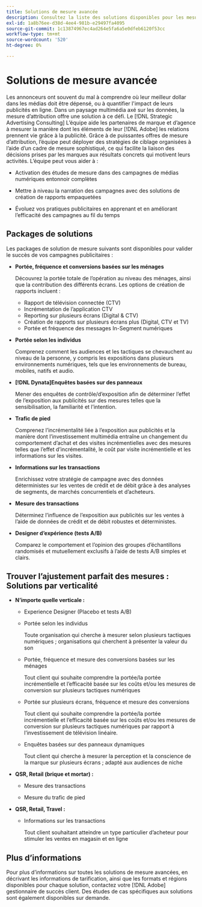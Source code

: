 ```yaml
---
title: Solutions de mesure avancée
description: Consultez la liste des solutions disponibles pour les mesures avancées.
exl-id: 1a8b76ee-d38d-4ee4-981b-e29497fa4095
source-git-commit: 1c13874967ec4ad264e5fa6a5e0dfeb6120f53cc
workflow-type: tm+mt
source-wordcount: '520'
ht-degree: 0%

---
```


# Solutions de mesure avancée

Les annonceurs ont souvent du mal à comprendre où leur meilleur dollar dans les médias doit être dépensé, ou à quantifier l&#39;impact de leurs publicités en ligne. Dans un paysage multimédia axé sur les données, la mesure d’attribution offre une solution à ce défi. Le [!DNL Strategic Advertising Consulting] L’équipe aide les partenaires de marque et d’agence à mesurer la manière dont les éléments de leur [!DNL Adobe] les relations prennent vie grâce à la publicité. Grâce à de puissantes offres de mesure d’attribution, l’équipe peut déployer des stratégies de ciblage organisées à l’aide d’un cadre de mesure sophistiqué, ce qui facilite la liaison des décisions prises par les marques aux résultats concrets qui motivent leurs activités. L’équipe peut vous aider à :

* Activation des études de mesure dans des campagnes de médias numériques entonnoir complètes

* Mettre à niveau la narration des campagnes avec des solutions de création de rapports empaquetées

* Évoluez vos pratiques publicitaires en apprenant et en améliorant l’efficacité des campagnes au fil du temps

## Packages de solutions

Les packages de solution de mesure suivants sont disponibles pour valider le succès de vos campagnes publicitaires :

* **Portée, fréquence et conversions basées sur les ménages**

   Découvrez la portée totale de l’opération au niveau des ménages, ainsi que la contribution des différents écrans. Les options de création de rapports incluent :

   * Rapport de télévision connectée (CTV)
   * Incrémentation de l’application CTV
   * Reporting sur plusieurs écrans (Digital &amp; CTV)
   * Création de rapports sur plusieurs écrans plus (Digital, CTV et TV)
   * Portée et fréquence des messages In-Segment numériques

* **Portée selon les individus**

   Comprenez comment les audiences et les tactiques se chevauchent au niveau de la personne, y compris les expositions dans plusieurs environnements numériques, tels que les environnements de bureau, mobiles, natifs et audio.

* **[!DNL Dynata]Enquêtes basées sur des panneaux**

   Mener des enquêtes de contrôle/d’exposition afin de déterminer l’effet de l’exposition aux publicités sur des mesures telles que la sensibilisation, la familiarité et l’intention.

* **Trafic de pied**

   Comprenez l’incrémentalité liée à l’exposition aux publicités et la manière dont l’investissement multimédia entraîne un changement du comportement d’achat et des visites incrémentielles avec des mesures telles que l’effet d’incrémentalité, le coût par visite incrémentielle et les informations sur les visites.

* **Informations sur les transactions**

   Enrichissez votre stratégie de campagne avec des données déterministes sur les ventes de crédit et de débit grâce à des analyses de segments, de marchés concurrentiels et d’acheteurs.

* **Mesure des transactions**

   Déterminez l’influence de l’exposition aux publicités sur les ventes à l’aide de données de crédit et de débit robustes et déterministes.

* **Designer d’expérience (tests A/B)**

   Comparez le comportement et l’opinion des groupes d’échantillons randomisés et mutuellement exclusifs à l’aide de tests A/B simples et clairs.

## Trouver l’ajustement parfait des mesures : Solutions par verticalité

* **N’importe quelle verticale :**

   * Experience Designer (Placebo et tests A/B)

   * Portée selon les individus

      Toute organisation qui cherche à mesurer selon plusieurs tactiques numériques ; organisations qui cherchent à présenter la valeur du son

   * Portée, fréquence et mesure des conversions basées sur les ménages

      Tout client qui souhaite comprendre la portée/la portée incrémentielle et l’efficacité basée sur les coûts et/ou les mesures de conversion sur plusieurs tactiques numériques

   * Portée sur plusieurs écrans, fréquence et mesure des conversions

      Tout client qui souhaite comprendre la portée/la portée incrémentielle et l’efficacité basée sur les coûts et/ou les mesures de conversion sur plusieurs tactiques numériques par rapport à l’investissement de télévision linéaire.

   * Enquêtes basées sur des panneaux dynamiques

      Tout client qui cherche à mesurer la perception et la conscience de la marque sur plusieurs écrans ; adapté aux audiences de niche

* **QSR, Retail (brique et mortar) :**

   * Mesure des transactions

   * Mesure du trafic de pied

* **QSR, Retail, Travel :**

   * Informations sur les transactions

      Tout client souhaitant atteindre un type particulier d’acheteur pour stimuler les ventes en magasin et en ligne

## Plus d’informations

Pour plus d’informations sur toutes les solutions de mesure avancées, en décrivant les informations de tarification, ainsi que les formats et régions disponibles pour chaque solution, contactez votre [!DNL Adobe] gestionnaire de succès client. Des études de cas spécifiques aux solutions sont également disponibles sur demande.
